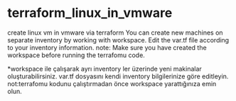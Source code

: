 # terraform_linux_in_vmware
create linux vm in vmware via terraform
You can create new machines on separate inventory by working with workspace. Edit the var.tf file according to your inventory information.
note: Make sure you have created the workspace before running the terrafomu code.


*workspace ile çalışarak ayrı inventory ler üzerinde yeni makinalar oluşturabilirsiniz. var.tf dosyasını kendi inventory bilgilerinize göre editleyin.
not:terrafomu kodunu çalıştırmadan önce workspace yarattığınıza emin olun.
